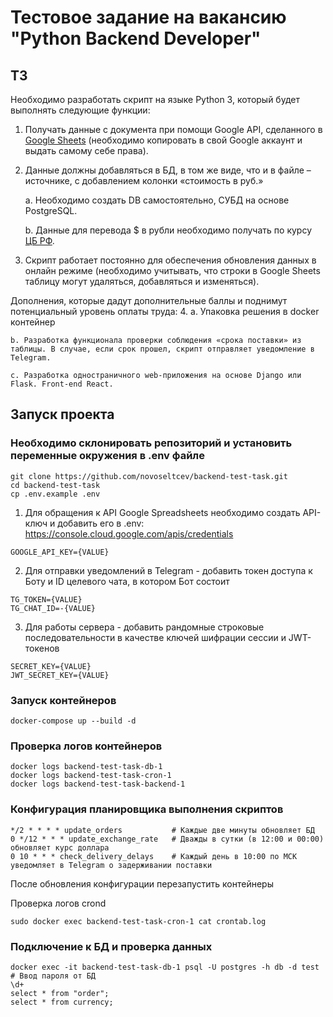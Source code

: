 # Тестовое задание на вакансию "Python Backend Developer" 

## ТЗ

Необходимо разработать скрипт на языке Python 3, который будет выполнять следующие функции:

1. Получать данные с документа при помощи Google API, сделанного в [Google Sheets](https://docs.google.com/spreadsheets/d/1f-qZEX1k_3nj5cahOzntYAnvO4ignbyesVO7yuBdv_g/edit) (необходимо копировать в свой Google аккаунт и выдать самому себе права).


2. Данные должны добавляться в БД, в том же виде, что и в файле –источнике, с добавлением колонки «стоимость в руб.»

    a. Необходимо создать DB самостоятельно, СУБД на основе PostgreSQL.
    
    b. Данные для перевода $ в рубли необходимо получать по курсу [ЦБ РФ](https://www.cbr.ru/development/SXML/).


3. Скрипт работает постоянно для обеспечения обновления данных в онлайн режиме (необходимо учитывать, что строки в Google Sheets таблицу могут удаляться, добавляться и изменяться).


Дополнения, которые дадут дополнительные баллы и поднимут потенциальный уровень оплаты труда:
4. a. Упаковка решения в docker контейнер

    b. Разработка функционала проверки соблюдения «срока поставки» из таблицы. В случае, если срок прошел, скрипт отправляет уведомление в Telegram.
    
    c. Разработка одностраничного web-приложения на основе Django или Flask. Front-end React.


## Запуск проекта

### Необходимо склонировать репозиторий и установить переменные окружения в .env файле
```shell
git clone https://github.com/novoseltcev/backend-test-task.git
cd backend-test-task
cp .env.example .env
```

1. Для обращения к API Google Spreadsheets необходимо создать API-ключ и добавить его в .env: https://console.cloud.google.com/apis/credentials
```shell
GOOGLE_API_KEY={VALUE}
```

2. Для отправки уведомлений в Telegram - добавить токен доступа к Боту и ID целевого чата, в котором Бот состоит
```shell
TG_TOKEN={VALUE}
TG_CHAT_ID=-{VALUE}
```

3. Для работы сервера - добавить рандомные строковые последовательности в качестве ключей шифрации сессии и JWT-токенов
```shell
SECRET_KEY={VALUE}
JWT_SECRET_KEY={VALUE}
```

### Запуск контейнеров
```shell
docker-compose up --build -d
```

### Проверка логов контейнеров
```shell
docker logs backend-test-task-db-1
docker logs backend-test-task-cron-1
docker logs backend-test-task-backend-1
```
### Конфигурация планировщика выполнения скриптов
```shell
*/2 * * * * update_orders           # Каждые две минуты обновляет БД
0 */12 * * * update_exchange_rate   # Дважды в сутки (в 12:00 и 00:00) обновляет курс доллара
0 10 * * * check_delivery_delays    # Каждый день в 10:00 по МСК уведомляет в Telegram о задерживании поставки
```
После обновления конфигурации перезапустить контейнеры

Проверка логов crond
```shell
sudo docker exec backend-test-task-cron-1 cat crontab.log
```

### Подключение к БД и проверка данных
```shell
docker exec -it backend-test-task-db-1 psql -U postgres -h db -d test
# Ввод пароля от БД
\d+
select * from "order";
select * from currency;
```